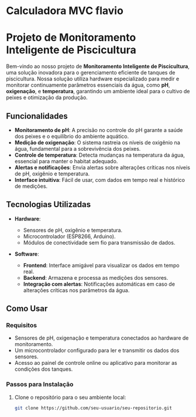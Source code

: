 # Calculadora MVC flavio


# Projeto de Monitoramento Inteligente de Piscicultura

Bem-vindo ao nosso projeto de **Monitoramento Inteligente de Piscicultura**, uma solução inovadora para o gerenciamento eficiente de tanques de piscicultura. Nossa solução utiliza hardware especializado para medir e monitorar continuamente parâmetros essenciais da água, como **pH**, **oxigenação**, e **temperatura**, garantindo um ambiente ideal para o cultivo de peixes e otimização da produção.

## Funcionalidades

- **Monitoramento de pH**: A precisão no controle do pH garante a saúde dos peixes e o equilíbrio do ambiente aquático.
- **Medição de oxigenação**: O sistema rastreia os níveis de oxigênio na água, fundamental para a sobrevivência dos peixes.
- **Controle de temperatura**: Detecta mudanças na temperatura da água, essencial para manter o habitat adequado.
- **Alertas e notificações**: Envia alertas sobre alterações críticas nos níveis de pH, oxigênio e temperatura.
- **Interface intuitiva**: Fácil de usar, com dados em tempo real e histórico de medições.

## Tecnologias Utilizadas

- **Hardware**: 
  - Sensores de pH, oxigênio e temperatura.
  - Microcontrolador (ESP8266, Arduino).
  - Módulos de conectividade sem fio para transmissão de dados.
  
- **Software**: 
  - **Frontend**: Interface amigável para visualizar os dados em tempo real.
  - **Backend**: Armazena e processa as medições dos sensores.
  - **Integração com alertas**: Notificações automáticas em caso de alterações críticas nos parâmetros da água.

## Como Usar

### Requisitos

- Sensores de pH, oxigenação e temperatura conectados ao hardware de monitoramento.
- Um microcontrolador configurado para ler e transmitir os dados dos sensores.
- Acesso ao painel de controle online ou aplicativo para monitorar as condições dos tanques.

### Passos para Instalação

1. Clone o repositório para o seu ambiente local:
   ```bash
   git clone https://github.com/seu-usuario/seu-repositorio.git
